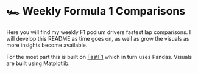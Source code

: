 # :racing_car: Weekly Formula 1 Comparisons 

Here you will find my weekly F1 podium drivers fastest lap comparisons. I will develop this README as time goes on, as well as grow the visuals as more insights become available. 

For the most part this is built on [FastF1](https://theoehrly.github.io/Fast-F1/) which in turn uses Pandas. Visuals are built using Matplotlib.
